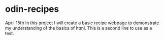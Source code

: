 # odin-recipes
April 15th In this project I will create a basic recipe webpage to demonstrate my understanding of the basics of html. 
This is a second line to use as a test. 